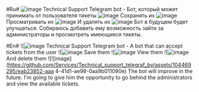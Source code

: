 #Ru#
![image](https://github.com/Sirizis/Technical_support_telegram_bot/assets/104469295/48625f56-61d5-4967-83b0-396c606d5234)
Technical Support Telegram bot - Бот, который может принимать от пользователя тикеты
![image](https://github.com/Sirizis/Technical_support_telegram_bot/assets/104469295/fa381acb-8214-47ca-a38d-75c3434163f2)
Cохранять их
![image](https://github.com/Sirizis/Technical_support_telegram_bot/assets/104469295/7f6ecc14-2303-4079-a769-810518da3af4)
Просматривать их
![image](https://github.com/Sirizis/Technical_support_telegram_bot/assets/104469295/c5868f09-5316-4818-b99a-d3bc5dbb7219)
И удалять их
![image](https://github.com/Sirizis/Technical_support_telegram_bot/assets/104469295/eab23852-aaa4-41d1-ae98-0aa9b011090e)
Бот в будущем будет улучшаться. Собираюсь добавить ему возможность зайти за администраторы и просмотреть имеющиеся тикеты.

#En#
![![image](https://github.com/Services/Technical_support_telegram_bot/assets/104469295/48625f56-61d5-4967-83b0-396c606d5234)
Technical Support Telegram bot - A bot that can accept tickets from the user
![![image](https://github.com/Series/Technical_support_telegraf_by/assets/104469295/fa381acb-8214-47ca-a38d-75c3434163f2)
Save them
![![image](https://github.com/Services/Technical_support_telegram_bot/assets/104469295/7f6ecc14-2303-4079-a769-810518da3af4)
View them
![![image](https://github.com/Services/Technical_support_telegram_bot/assets/104469295/c5868f09-5316-4818-b99a-d3bc5dbb7219)
And delete them
![![image](https://github.com/Services/Technical_support_telegraf_by/assets/104469295/eab23852-aaa 4-41d1-ae98-0aa9b011090e)
The bot will improve in the future. I'm going to give him the opportunity to go behind the administrators and view the available tickets.
